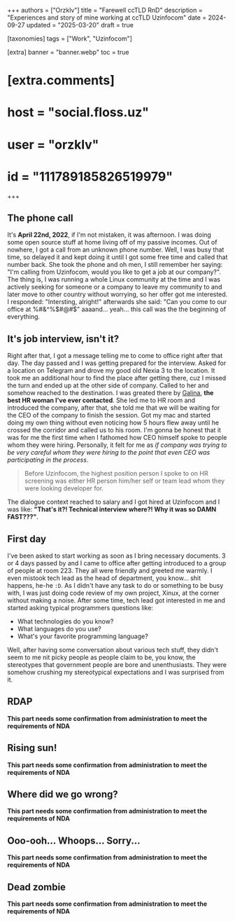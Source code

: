 +++
authors = ["Orzklv"]
title = "Farewell ccTLD RnD"
description = "Experiences and story of mine working at ccTLD Uzinfocom"
date = 2024-09-27
updated = "2025-03-20"
draft = true

[taxonomies]
tags = ["Work", "Uzinfocom"]

[extra]
banner = "banner.webp"
toc = true

# [extra.comments]
# host = "social.floss.uz"
# user = "orzklv"
# id = "111789185826519979"
+++

## The phone call

It's **April 22nd, 2022**, if I'm not mistaken, it was afternoon. I was doing some open source stuff at home living off of my passive incomes. Out of nowhere, I
got a call from an unknown phone number. Well, I was busy that time, so delayed it and kept doing it until I got some free time and called that number back.
She took the phone and oh men, I still remember her saying: "I'm calling from Uzinfocom, would you like to get a job at our company?". The thing is, I was
running a whole Linux community at the time and I was actively seeking for someone or a company to leave my community to and later move to other country
without worrying, so her offer got me interested. I responded: "Intersting, alright!" afterwards she said: "Can you come to our office at %#&^%$#@#$"
aaaand... yeah... this call was the the beginning of everything.

## It's job interview, isn't it?

Right after that, I got a message telling me to come to office right after that day. The day passed and I was getting prepared for the interview. Asked for
a location on Telegram and drove my good old Nexia 3 to the location. It took me an additional hour to find the place after getting there, cuz I missed the
turn and ended up at the other side of company. Called to her and somehow reached to the destination. I was greated there by [Galina], **the best HR woman
I've ever contacted**. She led me to HR room and introduced the company, after that, she told me that we will be waiting for the CEO of the company to finish the
session. Got my mac and started doing my own thing without even noticing how 5 hours flew away until he crossed the corridor and called us to his room.
I'm gonna be honest that it was for me the first time when I fathomed how CEO himself spoke to people whom they were hiring. Personally, it felt for me as _if
company was trying to be very careful whom they were hiring to the point that even CEO was participating in the process_.

> Before Uzinfocom, the highest position person I spoke to on HR screening was either HR person him/her self or team lead whom they were looking developer for.

The dialogue context reached to salary and I got hired at Uzinfocom and I was like: **"That's it?! Technical interview where?! Why it was so DAMN FAST???"**.

## First day

I've been asked to start working as soon as I bring necessary documents. 3 or 4 days passed by and I came to office after getting introduced to a group of
people at room 223. They all were friendly and greeted me warmly. I even mistook tech lead as the head of department, you know... shit happens, he-he `:D`.
As I didn't have any task to do or something to be busy with, I was just doing code review of my own project, Xinux, at the corner without making a noise.
After some time, tech lead got interested in me and started asking typical programmers questions like:

- What technologies do you know?
- What languages do you use?
- What's your favorite programming language?

Well, after having some conversation about various tech stuff, they didn't seem to me nit picky people as people claim to be, you know, the stereotypes that
government people are bore and unenthusiasts. They were somehow crushing my stereotypical expectations and I was surprised from it.

## RDAP

**This part needs some confirmation from administration to meet the requirements of NDA**

## Rising sun!

**This part needs some confirmation from administration to meet the requirements of NDA**

## Where did we go wrong?

**This part needs some confirmation from administration to meet the requirements of NDA**

## Ooo-ooh... Whoops... Sorry...

**This part needs some confirmation from administration to meet the requirements of NDA**

## Dead zombie

**This part needs some confirmation from administration to meet the requirements of NDA**

[Galina]: https://www.linkedin.com/in/galina-ahmedova-76b901231
